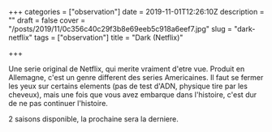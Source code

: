 +++
categories = ["observation"]
date = 2019-11-01T12:26:10Z
description = ""
draft = false
cover = "/posts/2019/11/0c356c40c29f3b8e69eeb5c918a6eef7.jpg"
slug = "dark-netflix"
tags = ["observation"]
title = "Dark (Netflix)"

+++

Une serie original de Netflix, qui merite vraiment d'etre vue. Produit en Allemagne, c'est un genre different des series Americaines. Il faut se fermer les yeux sur certains elements (pas de test d'ADN, physique tire par les cheveux), mais une fois que vous avez embarque dans l'histoire, c'est dur de ne pas continuer l'histoire.

2 saisons disponible, la prochaine sera la derniere.

